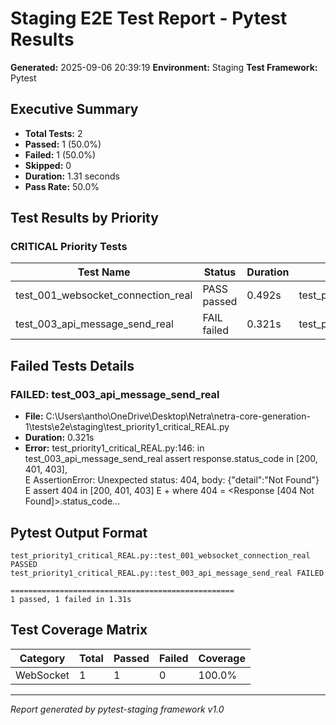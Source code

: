 # Staging E2E Test Report - Pytest Results

**Generated:** 2025-09-06 20:39:19
**Environment:** Staging
**Test Framework:** Pytest

## Executive Summary

- **Total Tests:** 2
- **Passed:** 1 (50.0%)
- **Failed:** 1 (50.0%)
- **Skipped:** 0
- **Duration:** 1.31 seconds
- **Pass Rate:** 50.0%

## Test Results by Priority

### CRITICAL Priority Tests

| Test Name | Status | Duration | File |
|-----------|--------|----------|------|
| test_001_websocket_connection_real | PASS passed | 0.492s | test_priority1_critical_REAL.py |
| test_003_api_message_send_real | FAIL failed | 0.321s | test_priority1_critical_REAL.py |

## Failed Tests Details

### FAILED: test_003_api_message_send_real
- **File:** C:\Users\antho\OneDrive\Desktop\Netra\netra-core-generation-1\tests\e2e\staging\test_priority1_critical_REAL.py
- **Duration:** 0.321s
- **Error:** test_priority1_critical_REAL.py:146: in test_003_api_message_send_real
    assert response.status_code in [200, 401, 403], \
E   AssertionError: Unexpected status: 404, body: {"detail":"Not Found"}
E   assert 404 in [200, 401, 403]
E    +  where 404 = <Response [404 Not Found]>.status_code...

## Pytest Output Format

```
test_priority1_critical_REAL.py::test_001_websocket_connection_real PASSED
test_priority1_critical_REAL.py::test_003_api_message_send_real FAILED

==================================================
1 passed, 1 failed in 1.31s
```

## Test Coverage Matrix

| Category | Total | Passed | Failed | Coverage |
|----------|-------|--------|--------|----------|
| WebSocket | 1 | 1 | 0 | 100.0% |

---
*Report generated by pytest-staging framework v1.0*
